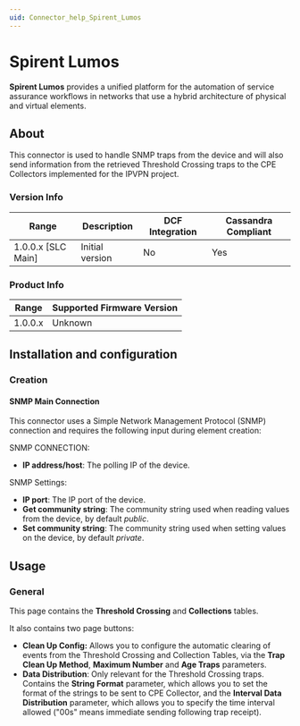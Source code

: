 ```yaml
---
uid: Connector_help_Spirent_Lumos
---
```


# Spirent Lumos

**Spirent Lumos** provides a unified platform for the automation of service assurance workflows in networks that use a hybrid architecture of physical and virtual elements.

## About

This connector is used to handle SNMP traps from the device and will also send information from the retrieved Threshold Crossing traps to the CPE Collectors implemented for the IPVPN project.

### Version Info

| Range | Description | DCF Integration | Cassandra Compliant |
|----------------------|-----------------|---------------------|-------------------------|
| 1.0.0.x [SLC Main]   | Initial version | No                  | Yes                     |

### Product Info

| Range | Supported Firmware Version |
|------------------|-----------------------------|
| 1.0.0.x          | Unknown                     |

## Installation and configuration

### Creation

#### SNMP Main Connection

This connector uses a Simple Network Management Protocol (SNMP) connection and requires the following input during element creation:

SNMP CONNECTION:

- **IP address/host**: The polling IP of the device.

SNMP Settings:

- **IP port**: The IP port of the device.
- **Get community string**: The community string used when reading values from the device, by default *public*.
- **Set community string**: The community string used when setting values on the device, by default *private*.

## Usage

### General

This page contains the **Threshold Crossing** and **Collections** tables.

It also contains two page buttons:

- **Clean Up Config:** Allows you to configure the automatic clearing of events from the Threshold Crossing and Collection Tables, via the **Trap Clean Up Method**, **Maximum Number** and **Age Traps** parameters.
- **Data Distribution**: Only relevant for the Threshold Crossing traps. Contains the **String** **Format** parameter, which allows you to set the format of the strings to be sent to CPE Collector, and the **Interval Data Distribution** parameter, which allows you to specify the time interval allowed ("00s" means immediate sending following trap receipt).
